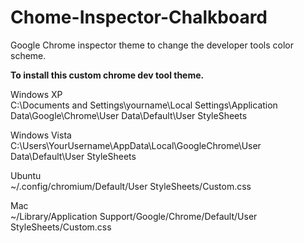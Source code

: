 Chome-Inspector-Chalkboard
==========================

Google Chrome inspector theme to change the developer tools color scheme.

<b>To install this custom chrome dev tool theme.</b>

Windows XP<br/>
C:\Documents and Settings\yourname\Local Settings\Application Data\Google\Chrome\User Data\Default\User StyleSheets

Windows Vista<br/>
C:\Users\YourUsername\AppData\Local\GoogleChrome\User Data\Default\User StyleSheets

Ubuntu<br/>
~/.config/chromium/Default/User StyleSheets/Custom.css

Mac<br/>
~/Library/Application Support/Google/Chrome/Default/User StyleSheets/Custom.css
